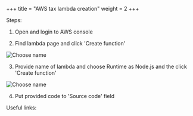 +++
title = "AWS tax lambda creation"
weight = 2
+++

Steps:

1. Open and login to AWS console

2. Find lambda page and click 'Create function'

![Choose name](/images/extension/extension-1.png)

3. Provide name of lambda and choose Runtime as Node.js and the click 'Create function'

![Choose name](/images/extension/extension-2.png)

4. Put provided code to 'Source code' field


Useful links:


